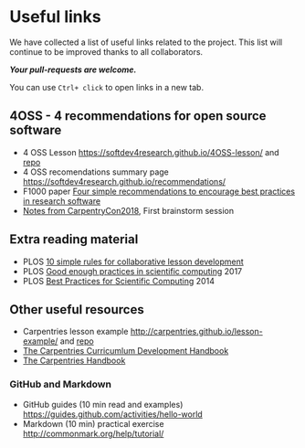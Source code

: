 
# Useful links

We have collected a list of useful links related to the project. This list will continue to be improved thanks to all collaborators.

***Your pull-requests are welcome.***

You can use `Ctrl+ click` to open links in a new tab.

## 4OSS - 4 recommendations for open source software 

- 4 OSS Lesson https://softdev4research.github.io/4OSS-lesson/ and [repo](https://github.com/SoftDev4Research/4OSS-lesson) 
- 4 OSS recomendations summary page https://softdev4research.github.io/recommendations/
- F1000 paper [Four simple recommendations to encourage best practices in research software](https://f1000research.com/articles/6-876/v1) 
- [Notes from CarpentryCon2018](https://github.com/SoftDev4Research/4OSS-lesson/blob/gh-pages/notes.md), First brainstorm session 

## Extra reading material

- PLOS [10 simple rules for collaborative lesson development](http://journals.plos.org/ploscompbiol/article?id=10.1371/journal.pcbi.1005963)
- PLOS [Good enough practices in scientific computing](http://journals.plos.org/ploscompbiol/article?id=10.1371/journal.pcbi.1005510) 2017
- PLOS [Best Practices for Scientific Computing](http://journals.plos.org/plosbiology/article?id=10.1371/journal.pbio.1001745) 2014

## Other useful resources

- Carpentries lesson example http://carpentries.github.io/lesson-example/ and [repo](https://github.com/carpentries/lesson-example)
- [The Carpentries Curricumlum Development Handbook](https://carpentries.github.io/curriculum-development/)
- [The Carpentries Handbook](https://docs.carpentries.org)

### GitHub and Markdown
- GitHub guides (10 min read and examples) https://guides.github.com/activities/hello-world
- Markdown (10 min) practical exercise http://commonmark.org/help/tutorial/


